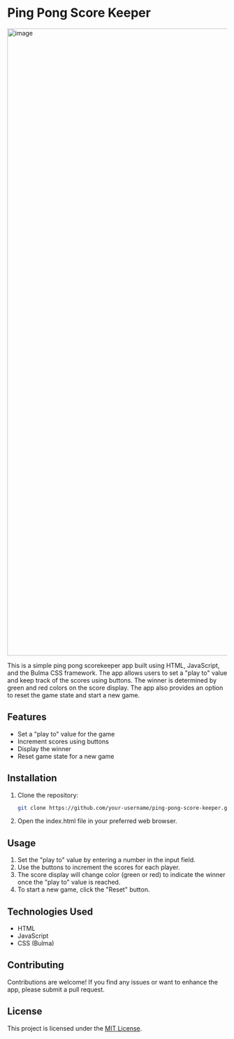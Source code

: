 # Ping Pong Score Keeper

<img width="1436" alt="image" src="https://github.com/burcuicen/PingPongScoreKeeper/assets/45922116/00105b29-26b3-4943-875d-cad822cd1986">

This is a simple ping pong scorekeeper app built using HTML, JavaScript, and the Bulma CSS framework. The app allows users to set a "play to" value and keep track of the scores using buttons. The winner is determined by green and red colors on the score display. The app also provides an option to reset the game state and start a new game.

## Features

- Set a "play to" value for the game
- Increment scores using buttons
- Display the winner
- Reset game state for a new game

## Installation

1. Clone the repository:

   ```bash
   git clone https://github.com/your-username/ping-pong-score-keeper.git
   ```
2. Open the index.html file in your preferred web browser.

## Usage

1. Set the "play to" value by entering a number in the input field.
2. Use the buttons to increment the scores for each player.
3. The score display will change color (green or red) to indicate the winner once the "play to" value is reached.
4. To start a new game, click the "Reset" button.

## Technologies Used

- HTML
- JavaScript
- CSS (Bulma)

## Contributing

Contributions are welcome! If you find any issues or want to enhance the app, please submit a pull request.

## License

This project is licensed under the [MIT License](LICENSE).
